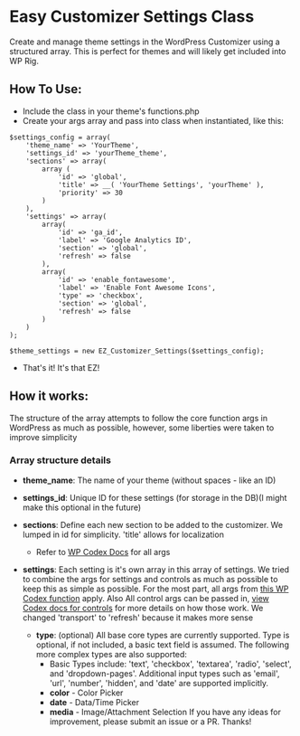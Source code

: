 # Easy Customizer Settings Class
Create and manage theme settings in the WordPress Customizer using a structured array.
This is perfect for themes and will likely get included into WP Rig.

## How To Use:
- Include the class in your theme's functions.php
- Create your args array and pass into class when instantiated, like this:
```
$settings_config = array(
    'theme_name' => 'YourTheme',
    'settings_id' => 'yourTheme_theme',
    'sections' => array(
        array (
            'id' => 'global',
            'title' => __( 'YourTheme Settings', 'yourTheme' ),
            'priority' => 30
        )
    ),
    'settings' => array(
        array(
            'id' => 'ga_id',
            'label' => 'Google Analytics ID',
            'section' => 'global',
            'refresh' => false
        ),
        array(
            'id' => 'enable_fontawesome',
            'label' => 'Enable Font Awesome Icons',
            'type' => 'checkbox',
            'section' => 'global',
            'refresh' => false
        )
    )
);

$theme_settings = new EZ_Customizer_Settings($settings_config);

```
- That's it! It's that EZ!

## How it works:
The structure of the array attempts to follow the core function args in WordPress
as much as possible, however, some liberties were taken to improve simplicity

### Array structure details
- **theme_name**: The name of your theme (without spaces - like an ID)
- **settings_id**: Unique ID for these settings (for storage in the DB)(I might make this optional in the future)
- **sections**: Define each new section to be added to the customizer. We lumped in id for simplicity. 'title' allows for localization
  
  - Refer to [WP Codex Docs](https://developer.wordpress.org/reference/classes/wp_customize_section/__construct/) for all args
- **settings**: Each setting is it's own array in this array of settings. We tried to combine the args for settings and controls as much as possible to keep this as simple as possible. For the most part, all args from [this WP Codex function](https://developer.wordpress.org/reference/classes/wp_customize_setting/__construct/) apply. Also All control args can be passed in, [view Codex docs for controls](https://developer.wordpress.org/reference/classes/wp_customize_control/__construct/) for more details on how those work. We changed 'transport' to 'refresh' because it makes more sense
  - **type**: (optional) All base core types are currently supported. Type is optional, if not included, a basic text field is assumed. The following more complex types are also supported:
    - Basic Types include: 'text', 'checkbox', 'textarea', 'radio', 'select', and 'dropdown-pages'. Additional input types such as 'email', 'url', 'number', 'hidden', and 'date' are supported implicitly.
    - **color** - Color Picker
    - **date** - Data/Time Picker
    - **media** - Image/Attachment Selection
If you have any ideas for improvement, please submit an issue or a PR. Thanks!